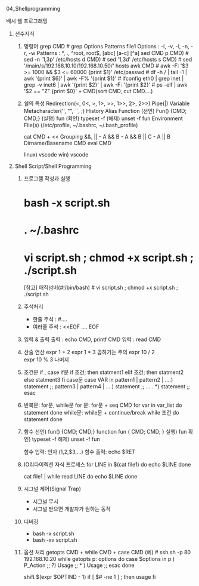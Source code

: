 04_Shellprogramming

배시 쉘 프로그래밍

1. 선수지식

	1) 명령어
		grep CMD
			# grep Options Patterns file1
				Options : -i, -v, -l, -n, -r, -w
				Patterns : *, ., ^root, root$, [abc] [a-c] [^a]
		sed CMD
			p CMD) # sed -n '1,3p' /etc/hosts
			d CMD) # sed '1,3d' /etc/hosts
			s CMD) # sed '/main/s/192.168.10.10/192.168.10.50/' hosts
		awk CMD
			# awk -F: '$3 >= 1000 && $3 <= 60000 {print $1}' /etc/passwd 
			# df -h / | tail -1 | awk '{print $6}' | awk -F% '{print $1}'
			# ifconfig eth0 | grep inet | grep -v inet6 | awk '{print $2}' | awk -F: '{print $2}'
			# ps -elf | awk '$2 == "Z" {print $0}'
		+
		CMD(sort CMD, cut CMD....)
	2) 쉘의 특성
		Redirection(<, 0<, >, 1>, >>, 1>>, 2>, 2>>)
		Pipe(|)
		Variable
		Metacharacter('', "", ``, ;)
		History
		Alias
		Function
			(선언) Fun() {CMD; CMD;}
			(실행) fun
			(확인) typeset -f
			(해제) unset -f fun
		Environment File(s) (/etc/profile, ~/.bashrc, ~/.bash_profile)
		
		cat CMD + <<
		Grouping
		&&, ||
			- A && B
			- A && B || C
			- A || B
		Dirname/Basename CMD
		eval CMD
		
		linux) vscode
		win) vscode

2. Shell Script/Shell Programming

	1) 프로그램 작성과 실행
		# bash -x script.sh
		# . ~/.bashrc
		# vi script.sh ; chmod +x script.sh ; ./script.sh
		[참고] 매직넘버(#!/bin/bash)
			# vi script.sh ; chmod +x script.sh ; ./script.sh
	
	2) 주석처리
		* 한줄 주석 : #....
		* 여러줄 주석 : <<EOF 
						....
						EOF
	
	3) 입력 & 출력
		출력 : echo CMD, printf CMD
		입력 : read CMD
	
	4) 산술 연산
		expr 1 + 2
		expr 1 \* 3 곱하기는 주의
		expr 10 / 2  
		expr 10 % 3 나머지
	
	5) 조건문 if , case
		if문
			if 조건; then
				statment1
			elif 조건; then
				statment2
			else
				statment3
			fi
		case문
			case VAR in
				pattern1 | pattern2 | ....) statement ;;
				pattern3 | pattern4 | ....) statement ;;
				.....
				*) statement ;;
			esac
	6) 반복문: for문, while문
		for 문: for문 + seq CMD
			for var in var_list
			do
				statement
			done
		while문: while문 + continue/break
			while 조건
			do
				statement
			done
	7) 함수
		선언) fun() {CMD; CMD;}
			 function fun { CMD; CMD; }
		실행) fun
		확인) typeset -f
		해제) unset -f fun
		
		함수 입력: 인자 ($1,$2,$3,...)
		함수 출력: echo $RET
	
	8) IO리다이렉션 자식 프로세스
		for LINE in $(cat file1)
		do
			echo $LINE
		done
		
		cat file1 | while read LINE
		do
			echo $LINE
		done
	
	9) 시그널 제어(Signal Trap)
		* 시그널 무시
		* 시그널 받으면 개발자가 원하는 동작
	
	10) 디버깅
		* bash -x script.sh
		* bash -xv script.sh

	11) 옵션 처리
		getopts CMD + while CMD + case CMD
		(예) # ssh.sh -p 80 192.168.10.20
		while getopts p: options
		do 
			case $options in
				p ) P_Action ;;
				\?) Usage ;;
				* ) Usage ;;
			esac
		done
		
		shift $(expr $OPTIND - 1)
		if [ $# -ne 1 ] ; then
			usage
		fi
